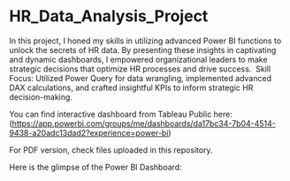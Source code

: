 # HR_Data_Analysis_Project

In this project, I honed my skills in utilizing advanced Power BI functions to unlock the secrets of HR data. By presenting these insights in captivating and dynamic dashboards, I empowered organizational leaders to make strategic decisions that optimize HR processes and drive success.
​
Skill Focus: Utilized Power Query for data wrangling, implemented advanced DAX calculations, and crafted insightful KPIs to inform strategic HR decision-making.

You can find interactive dashboard from Tableau Public here: (https://app.powerbi.com/groups/me/dashboards/da17bc34-7b04-4514-9438-a20adc13dad2?experience=power-bi)

For PDF version, check files uploaded in this repository.

Here is the glimpse of the Power BI Dashboard:
